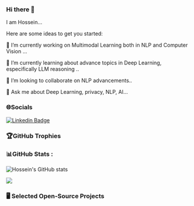 ### Hi there 👋

I am Hossein...

Here are some ideas to get you started:

🔭 I’m currently working on Multimodal Learning both in NLP and Computer Vision ...

🌱 I’m currently learning about advance topics in Deep Learning, especifically LLM reasoning ..

👯 I’m looking to collaborate on NLP advancements..

💬 Ask me about Deep Learning, privacy, NLP, AI...

<!-- 📫 How to reach me: **[My LinkedIn!](https://www.linkedin.com/in/hossein-rajoli-nowdeh-39933b59/)** -->

### 🌐Socials

[![Linkedin Badge](https://img.shields.io/badge/-LinkedIn-blue?style=flat-square&logo=Linkedin&logoColor=white&link=https://www.linkedin.com/in/jang-won-park/)](https://www.linkedin.com/in/hossein-rajoli-nowdeh-39933b59/)
<!-- [![Tech Blog Badge](http://img.shields.io/badge/-Tech%20blog-black?style=flat-square&logo=github&link=https://medium.com/machine-learning-mindset)](https://medium.com/machine-learning-mindset)  -->


### 🏆GitHub Trophies

<!-- ![](https://github-profile-trophy.vercel.app/?username=HRajoliN&theme=darkhub&no-frame=false&no-bg=false&margin-w=4) -->

### 📊GitHub Stats :


![Hossein's GitHub stats](https://github-readme-stats.vercel.app/api?username=HRajoliN&theme=dark&show_icons=true)


<!-- ![](https://github-readme-streak-stats.herokuapp.com/?user=vahidalizadeh&theme=radical&hide_border=false)<br/> -->

![](http://github-readme-streak-stats.herokuapp.com?user=HRajoliN&theme=elegant&date_format=M%20j%5B%2C%20Y%5D)<br/>

### 🖥️ Selected Open-Source Projects
<!-- <table>
<tr><th>Machine Learning & AI </th>
<tr><td>

|Title | Stars | Technologies|
|--|--|--|
| [TensorFlow World](https://github.com/astorfi/TensorFlow-World) | <img alt="Stars" src="https://img.shields.io/github/stars/astorfi/TensorFlow-World?style=flat-square&labelColor=black"/> | ![TensorFlow](https://img.shields.io/badge/TF-black?style=flat-square&logo=tensorflow) ![Python](https://img.shields.io/badge/PY-black?style=flat-square&logo=python)|
| [Comprehensive TensorFlow Course](https://github.com/instillai/TensorFlow-Course) | <img alt="Stars" src="https://img.shields.io/github/stars/instillai/TensorFlow-Course?style=flat-square&labelColor=black"/> | ![TensorFlow](https://img.shields.io/badge/TF-black?style=flat-square&logo=tensorflow) ![Python](https://img.shields.io/badge/PY-black?style=flat-square&logo=python)|
| [Comprehensive Basic ML Course](https://github.com/instillai/machine-learning-course) | <img alt="Stars" src="https://img.shields.io/github/stars/instillai/machine-learning-course?style=flat-square&labelColor=black"/> | ![Python](https://img.shields.io/badge/PY-black?style=flat-square&logo=python) ![PyTorch](https://img.shields.io/badge/PT-black?style=flat-square&logo=pytorch) ![Scikit-Learn](https://img.shields.io/badge/SkLearn-black?style=flat-square&logo=scikit-learn) ![Pandas](https://img.shields.io/badge/Pandas-black?style=flat-square&logo=pandas) ![NumPy](https://img.shields.io/badge/NumPy-black?style=flat-square&logo=numpy) ![Seaborn](https://img.shields.io/badge/Seaborn-black?style=flat-square&logo=seaborn) ![OpenCV](https://img.shields.io/badge/OpenCV-black?style=flat-square&logo=opencv)|
| [3D convolutional speaker recognition](https://github.com/astorfi/3D-convolutional-speaker-recognition) | <img alt="Stars" src="https://img.shields.io/github/stars/astorfi/3D-convolutional-speaker-recognition?style=flat-square&labelColor=black"/> |  ![Python](https://img.shields.io/badge/PY-black?style=flat-square&logo=python) ![PyTorch](https://img.shields.io/badge/PT-black?style=flat-square&logo=pytorch) ![NumPy](https://img.shields.io/badge/NumPy-black?style=flat-square&logo=numpy) ![Pandas](https://img.shields.io/badge/Pandas-black?style=flat-square&logo=pandas) ![Matplotlib](https://img.shields.io/badge/Matplotlib-black?style=flat-square&logo=matplotlib) ![Seaborn](https://img.shields.io/badge/Seaborn-black?style=flat-square&logo=seaborn) ![OpenCV](https://img.shields.io/badge/OpenCV-black?style=flat-square&logo=opencv) ![Jupyter](https://img.shields.io/badge/Jupyter-black?style=flat-square&logo=jupyter) ![Git](https://img.shields.io/badge/Git-black?style=flat-square&logo=git) ![Hugging Face](https://img.shields.io/badge/HF-black?style=flat-square&logo=huggingface) ![Keras](https://img.shields.io/badge/Keras-black?style=flat-square&logo=keras) ![AWS](https://img.shields.io/badge/AWS-black?style=flat-square&logo=amazon-aws)|
| [SpeechPy: A library for speech recognition](https://github.com/astorfi/speechpy) | <img alt="Stars" src="https://img.shields.io/github/stars/astorfi/speechpy?style=flat-square&labelColor=black"/> | ![Python](https://img.shields.io/badge/PY-black?style=flat-square&logo=python) ![NumPy](https://img.shields.io/badge/NumPy-black?style=flat-square&logo=numpy) ![Pandas](https://img.shields.io/badge/Pandas-black?style=flat-square&logo=pandas) ![Matplotlib](https://img.shields.io/badge/Matplotlib-black?style=flat-square&logo=matplotlib) ![Jupyter](https://img.shields.io/badge/Jupyter-black?style=flat-square&logo=jupyter) ![Git](https://img.shields.io/badge/Git-black?style=flat-square&logo=git) ![VS Code](https://img.shields.io/badge/VSCode-black?style=flat-square&logo=visual-studio-code)|
| [Lip Reading with 3D Convolutional Neural Networks](https://github.com/astorfi/lip-reading-deeplearning) | <img alt="Stars" src="https://img.shields.io/github/stars/astorfi/lip-reading-deeplearning?style=flat-square&labelColor=black"/> | ![Python](https://img.shields.io/badge/PY-black?style=flat-square&logo=python) ![TensorFlow](https://img.shields.io/badge/TF-black?style=flat-square&logo=tensorflow) ![PyTorch](https://img.shields.io/badge/PT-black?style=flat-square&logo=pytorch) ![OpenCV](https://img.shields.io/badge/OpenCV-black?style=flat-square&logo=opencv) ![NumPy](https://img.shields.io/badge/NumPy-black?style=flat-square&logo=numpy) ![Matplotlib](https://img.shields.io/badge/Matplotlib-black?style=flat-square&logo=matplotlib) ![Hugging Face](https://img.shields.io/badge/HF-black?style=flat-square&logo=huggingface) ![Jupyter](https://img.shields.io/badge/Jupyter-black?style=flat-square&logo=jupyter) ![Deep Learning](https://img.shields.io/badge/DL-black?style=flat-square&logo=deeplearning-ai) ![Git](https://img.shields.io/badge/Git-black?style=flat-square&logo=git) ![VS Code](https://img.shields.io/badge/VSCode-black?style=flat-square&logo=visual-studio-code)|
| [Large Scale AI Blueprint](https://github.com/astorfi/Large-Scale-AI-Blueprint) | <img alt="Stars" src="https://img.shields.io/github/stars/astorfi/Large-Scale-AI-Blueprint?style=flat-square&labelColor=black"/> | ![HGNPub](https://img.shields.io/badge/Published-black?style=flat-square&logo=googlescholar)|
| [LLM Alignment Project Template](https://github.com/astorfi/LLM-Alignment-Project-Template) | <img alt="Stars" src="https://img.shields.io/github/stars/astorfi/LLM-Alignment-Project-Template?style=flat-square&labelColor=black"/> | ![Python](https://img.shields.io/badge/PY-black?style=flat-square&logo=python) ![PyTorch](https://img.shields.io/badge/PT-black?style=flat-square&logo=pytorch) ![Hugging Face](https://img.shields.io/badge/HF-black?style=flat-square&logo=huggingface) ![OpenAI](https://img.shields.io/badge/OpenAI-black?style=flat-square&logo=openai) ![NumPy](https://img.shields.io/badge/NumPy-black?style=flat-square&logo=numpy) ![Pandas](https://img.shields.io/badge/Pandas-black?style=flat-square&logo=pandas) ![Matplotlib](https://img.shields.io/badge/Matplotlib-black?style=flat-square&logo=matplotlib) ![Deep Learning](https://img.shields.io/badge/DL-black?style=flat-square&logo=deeplearning-ai) ![Jupyter](https://img.shields.io/badge/Jupyter-black?style=flat-square&logo=jupyter) ![Git](https://img.shields.io/badge/Git-black?style=flat-square&logo=git) ![VS Code](https://img.shields.io/badge/VSCode-black?style=flat-square&logo=visual-studio-code) ![AWS](https://img.shields.io/badge/AWS-black?style=flat-square&logo=amazon-aws) ![Azure](https://img.shields.io/badge/Azure-black?style=flat-square&logo=microsoft-azure)|
| [Audio Generation with Stable Diffisuion Models](https://github.com/astorfi/audio-diffusion-tutorial) | <img alt="Stars" src="https://img.shields.io/github/stars/astorfi/audio-diffusion-tutorial?style=flat-square&labelColor=black"/> | ![Python](https://img.shields.io/badge/PY-black?style=flat-square&logo=python) ![PyTorch](https://img.shields.io/badge/PT-black?style=flat-square&logo=pytorch) ![Hugging Face](https://img.shields.io/badge/HF-black?style=flat-square&logo=huggingface) ![NumPy](https://img.shields.io/badge/NumPy-black?style=flat-square&logo=numpy) ![Pandas](https://img.shields.io/badge/Pandas-black?style=flat-square&logo=pandas) ![Librosa](https://img.shields.io/badge/Librosa-black?style=flat-square&logo=soundcloud) ![Matplotlib](https://img.shields.io/badge/Matplotlib-black?style=flat-square&logo=matplotlib) ![Jupyter](https://img.shields.io/badge/Jupyter-black?style=flat-square&logo=jupyter) ![Deep Learning](https://img.shields.io/badge/DL-black?style=flat-square&logo=deeplearning-ai) ![Git](https://img.shields.io/badge/Git-black?style=flat-square&logo=git) ![VS Code](https://img.shields.io/badge/VSCode-black?style=flat-square&logo=visual-studio-code) ![AWS](https://img.shields.io/badge/AWS-black?style=flat-square&logo=amazon-aws) ![Audio](https://img.shields.io/badge/Audio-black?style=flat-square&logo=audiomack)|
| [Correlated Capturing GANs for Synthetic Data Generation](https://github.com/astorfi/cor-gan) | <img alt="Stars" src="https://img.shields.io/github/stars/astorfi/cor-gan?style=flat-square&labelColor=black"/> | ![Python](https://img.shields.io/badge/PY-black?style=flat-square&logo=python) ![PyTorch](https://img.shields.io/badge/PT-black?style=flat-square&logo=pytorch) ![TensorFlow](https://img.shields.io/badge/TF-black?style=flat-square&logo=tensorflow) ![Hugging Face](https://img.shields.io/badge/HF-black?style=flat-square&logo=huggingface) ![NumPy](https://img.shields.io/badge/NumPy-black?style=flat-square&logo=numpy) ![Pandas](https://img.shields.io/badge/Pandas-black?style=flat-square&logo=pandas) ![Matplotlib](https://img.shields.io/badge/Matplotlib-black?style=flat-square&logo=matplotlib) ![GANs](https://img.shields.io/badge/GANs-black?style=flat-square&logo=deeplearning-ai) ![Deep Learning](https://img.shields.io/badge/DL-black?style=flat-square&logo=deeplearning-ai) ![Jupyter](https://img.shields.io/badge/Jupyter-black?style=flat-square&logo=jupyter) ![Git](https://img.shields.io/badge/Git-black?style=flat-square&logo=git) ![VS Code](https://img.shields.io/badge/VSCode-black?style=flat-square&logo=visual-studio-code) ![AWS](https://img.shields.io/badge/AWS-black?style=flat-square&logo=amazon-aws)|
| [Attention Guided Sparse Neural Networks](https://github.com/astorfi/attention-guided-sparsity) | <img alt="Stars" src="https://img.shields.io/github/stars/astorfi/attention-guided-sparsity?style=flat-square&labelColor=black"/> | ![Python](https://img.shields.io/badge/PY-black?style=flat-square&logo=python) ![PyTorch](https://img.shields.io/badge/PT-black?style=flat-square&logo=pytorch) ![NumPy](https://img.shields.io/badge/NumPy-black?style=flat-square&logo=numpy) ![Pandas](https://img.shields.io/badge/Pandas-black?style=flat-square&logo=pandas) ![Matplotlib](https://img.shields.io/badge/Matplotlib-black?style=flat-square&logo=matplotlib) ![Attention](https://img.shields.io/badge/Attention-black?style=flat-square&logo=deeplearning-ai) ![Sparsity](https://img.shields.io/badge/Sparsity-black?style=flat-square&logo=matrix) ![Deep Learning](https://img.shields.io/badge/DL-black?style=flat-square&logo=deeplearning-ai) ![Jupyter](https://img.shields.io/badge/Jupyter-black?style=flat-square&logo=jupyter) ![Git](https://img.shields.io/badge/Git-black?style=flat-square&logo=git) ![VS Code](https://img.shields.io/badge/VSCode-black?style=flat-square&logo=visual-studio-code) ![AWS](https://img.shields.io/badge/AWS-black?style=flat-square&logo=amazon-aws) |


</td>
</tr> </table> -->

